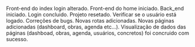 Front-end do index login alterado.
Front-end do home iniciado.
Back_end iniciado.
Login concluido.
Projeto resetado.
Verificar se o usuário está logado.
Correções de bugs.
Novas rotas adicionadas.
Novas páginas adicionadas (dashboard, obras, agenda etc...).
Visualização de dados das páginas (dashboad, obras, agenda, usuários, concretos) foi concruido com sucesso.